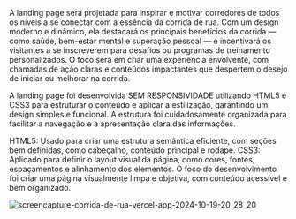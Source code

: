 A landing page será projetada para inspirar e motivar corredores de todos os níveis a se conectar com a essência da corrida de rua. Com um design moderno e dinâmico, ela destacará os principais benefícios da corrida — como saúde, bem-estar mental e superação pessoal — e incentivará os visitantes a se inscreverem para desafios ou programas de treinamento personalizados. O foco será em criar uma experiência envolvente, com chamadas de ação claras e conteúdos impactantes que despertem o desejo de iniciar ou melhorar na corrida.

A landing page foi desenvolvida SEM RESPONSIVIDADE utilizando HTML5 e CSS3 para estruturar o conteúdo e aplicar a estilização, garantindo um design simples e funcional. A estrutura foi cuidadosamente organizada para facilitar a navegação e a apresentação clara das informações.

HTML5: Usado para criar uma estrutura semântica eficiente, com seções bem definidas, como cabeçalho, conteúdo principal e rodapé.
CSS3: Aplicado para definir o layout visual da página, como cores, fontes, espaçamentos e alinhamento dos elementos.
O foco do desenvolvimento foi criar uma página visualmente limpa e objetiva, com conteúdo acessível e bem organizado.

![screencapture-corrida-de-rua-vercel-app-2024-10-19-20_28_20](https://github.com/user-attachments/assets/171215e5-9380-40be-841b-834b3c80c869)
